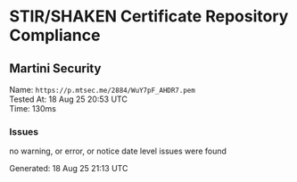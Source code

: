 # STIR/SHAKEN Certificate Repository Compliance

## Martini Security

Name: `https://p.mtsec.me/2884/WuY7pF_AHDR7.pem`\
Tested At: 18 Aug 25 20:53 UTC\
Time: 130ms

### Issues

no warning, or error, or notice date level issues were found

Generated: 18 Aug 25 21:13 UTC